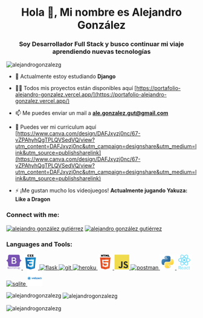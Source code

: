 <h1 align="center">Hola 👋, Mi nombre es Alejandro González</h1>
<h3 align="center">Soy Desarrollador Full Stack y busco continuar mi viaje aprendiendo nuevas tecnologías</h3>

<p align="left"> <img src="https://komarev.com/ghpvc/?username=alejandrogonzalezg&label=Profile%20views&color=0e75b6&style=flat" alt="alejandrogonzalezg" /> </p>

- 🌱 Actualmente estoy estudiando **Django**

- 👨‍💻 Todos mis proyectos están disponibles aquí [https://portafolio-alejandro-gonzalez.vercel.app/](https://portafolio-alejandro-gonzalez.vercel.app/)

- 📫 Me puedes enviar un mail a **ale.gonzalez.gut@gmail.com**

- 📄 Puedes ver mi curriculum aquí [https://www.canva.com/design/DAFJxyzj0nc/67-vZPAhyhQgTPLQVSedVQ/view?utm_content=DAFJxyzj0nc&utm_campaign=designshare&utm_medium=link&utm_source=publishsharelink](https://www.canva.com/design/DAFJxyzj0nc/67-vZPAhyhQgTPLQVSedVQ/view?utm_content=DAFJxyzj0nc&utm_campaign=designshare&utm_medium=link&utm_source=publishsharelink)

- ⚡ ¡Me gustan mucho los videojuegos! **Actualmente jugando Yakuza: Like a Dragon**

<h3 align="left">Connect with me:</h3>
<p align="left">
<a href="https://linkedin.com/in/alejandro gonzález gutiérrez" target="blank"><img align="center" src="https://raw.githubusercontent.com/rahuldkjain/github-profile-readme-generator/master/src/images/icons/Social/linked-in-alt.svg" alt="alejandro gonzález gutiérrez" height="30" width="40" /></a>
<a href="https://fb.com/alejandro gonzález gutiérrez" target="blank"><img align="center" src="https://raw.githubusercontent.com/rahuldkjain/github-profile-readme-generator/master/src/images/icons/Social/facebook.svg" alt="alejandro gonzález gutiérrez" height="30" width="40" /></a>
</p>

<h3 align="left">Languages and Tools:</h3>
<p align="left"> <a href="https://getbootstrap.com" target="_blank" rel="noreferrer"> <img src="https://raw.githubusercontent.com/devicons/devicon/master/icons/bootstrap/bootstrap-plain-wordmark.svg" alt="bootstrap" width="40" height="40"/> </a> <a href="https://www.w3schools.com/css/" target="_blank" rel="noreferrer"> <img src="https://raw.githubusercontent.com/devicons/devicon/master/icons/css3/css3-original-wordmark.svg" alt="css3" width="40" height="40"/> </a> <a href="https://flask.palletsprojects.com/" target="_blank" rel="noreferrer"> <img src="https://www.vectorlogo.zone/logos/pocoo_flask/pocoo_flask-icon.svg" alt="flask" width="40" height="40"/> </a> <a href="https://git-scm.com/" target="_blank" rel="noreferrer"> <img src="https://www.vectorlogo.zone/logos/git-scm/git-scm-icon.svg" alt="git" width="40" height="40"/> </a> <a href="https://heroku.com" target="_blank" rel="noreferrer"> <img src="https://www.vectorlogo.zone/logos/heroku/heroku-icon.svg" alt="heroku" width="40" height="40"/> </a> <a href="https://www.w3.org/html/" target="_blank" rel="noreferrer"> <img src="https://raw.githubusercontent.com/devicons/devicon/master/icons/html5/html5-original-wordmark.svg" alt="html5" width="40" height="40"/> </a> <a href="https://developer.mozilla.org/en-US/docs/Web/JavaScript" target="_blank" rel="noreferrer"> <img src="https://raw.githubusercontent.com/devicons/devicon/master/icons/javascript/javascript-original.svg" alt="javascript" width="40" height="40"/> </a> <a href="https://postman.com" target="_blank" rel="noreferrer"> <img src="https://www.vectorlogo.zone/logos/getpostman/getpostman-icon.svg" alt="postman" width="40" height="40"/> </a> <a href="https://www.python.org" target="_blank" rel="noreferrer"> <img src="https://raw.githubusercontent.com/devicons/devicon/master/icons/python/python-original.svg" alt="python" width="40" height="40"/> </a> <a href="https://reactjs.org/" target="_blank" rel="noreferrer"> <img src="https://raw.githubusercontent.com/devicons/devicon/master/icons/react/react-original-wordmark.svg" alt="react" width="40" height="40"/> </a> <a href="https://www.sqlite.org/" target="_blank" rel="noreferrer"> <img src="https://www.vectorlogo.zone/logos/sqlite/sqlite-icon.svg" alt="sqlite" width="40" height="40"/> </a> <a href="https://webpack.js.org" target="_blank" rel="noreferrer"> <img src="https://raw.githubusercontent.com/devicons/devicon/d00d0969292a6569d45b06d3f350f463a0107b0d/icons/webpack/webpack-original-wordmark.svg" alt="webpack" width="40" height="40"/> </a> </p>

<p><img align="left" src="https://github-readme-stats.vercel.app/api/top-langs?username=alejandrogonzalezg&show_icons=true&locale=en&layout=compact" alt="alejandrogonzalezg" /></p>

<p>&nbsp;<img align="center" src="https://github-readme-stats.vercel.app/api?username=alejandrogonzalezg&show_icons=true&locale=en" alt="alejandrogonzalezg" /></p>

<p><img align="center" src="https://github-readme-streak-stats.herokuapp.com/?user=alejandrogonzalezg&" alt="alejandrogonzalezg" /></p>
